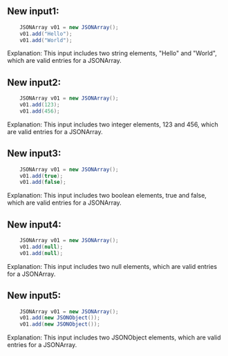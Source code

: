 ## New input1:
```java
    JSONArray v01 = new JSONArray();
    v01.add("Hello");
    v01.add("World");
```
Explanation: This input includes two string elements, "Hello" and "World", which are valid entries for a JSONArray.

## New input2:
```java
    JSONArray v01 = new JSONArray();
    v01.add(123);
    v01.add(456);
```
Explanation: This input includes two integer elements, 123 and 456, which are valid entries for a JSONArray.

## New input3:
```java
    JSONArray v01 = new JSONArray();
    v01.add(true);
    v01.add(false);
```
Explanation: This input includes two boolean elements, true and false, which are valid entries for a JSONArray.

## New input4:
```java
    JSONArray v01 = new JSONArray();
    v01.add(null);
    v01.add(null);
```
Explanation: This input includes two null elements, which are valid entries for a JSONArray.

## New input5:
```java
    JSONArray v01 = new JSONArray();
    v01.add(new JSONObject());
    v01.add(new JSONObject());
```
Explanation: This input includes two JSONObject elements, which are valid entries for a JSONArray.
